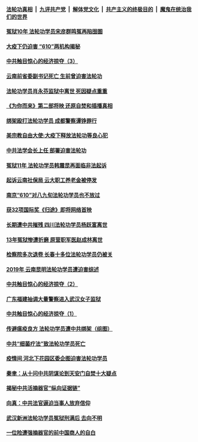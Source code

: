 

####  [法轮功真相](../../../../basic/blob/master/README.md?t=04051401) &nbsp;|&nbsp; [九评共产党](../../../../9ping.md/blob/master/README.md?t=04051401) &nbsp;|&nbsp; [解体党文化](../../../../jtdwh.md/blob/master/README.md?t=04051401)  &nbsp;|&nbsp; [共产主义的终极目的](../../../../gczydzjmd.md/blob/master/README.md?t=04051401) &nbsp;|&nbsp; [魔鬼在统治我们的世界](../../../../mgztzwmdsj.md/blob/master/README.md?t=04051401) 

#### [冤狱10年 法轮功学员宋彦群鸣冤再陷囹圄](../pages/prog424/a102816277.md?t=04051401) 

#### [大疫下仍迫害 “610”两机构揭秘](../pages/prog424/a102816182.md?t=04051401) 

#### [中共触目惊心的经济掠夺（3）](../pages/prog424/a102816139.md?t=04051401) 

#### [云南前省委副书记死亡 生前曾迫害法轮功](../pages/prog424/a102815697.md?t=04051401) 

#### [法轮功学员肖永芬监狱中离世 死因疑点重重](../pages/prog424/a102815656.md?t=04051401) 

#### [《为你而来》第二部将映 还原自焚和插播真相](../pages/prog424/a102815528.md?t=04051401) 

#### [绑架殴打法轮功学员 成都警察谭铮罪行](../pages/prog424/a102814814.md?t=04051401) 

#### [美宗教自由大使:大疫下释放法轮功等良心犯](../pages/prog424/a102814797.md?t=04051401) 

#### [中共法学会长上任 部署迫害法轮功](../pages/prog424/a102814695.md?t=04051401) 

#### [冤狱11年 法轮功学员韩震昆再面临非法起诉](../pages/prog424/a102814043.md?t=04051401) 

#### [起诉云南社保局 云大职工养老金被停发](../pages/prog424/a102813171.md?t=04051401) 

#### [南京“610”对八九旬法轮功学员也不放过](../pages/prog424/a102813146.md?t=04051401) 

#### [获32项国际奖《归途》即将网络首映](../pages/prog424/a102813056.md?t=04051401) 

#### [长期遭中共摧残 四川法轮功学员杨跃富离世](../pages/prog424/a102812270.md?t=04051401) 

#### [13年冤狱惨遭折磨 原营职军医赵成林离世](../pages/prog424/a102811485.md?t=04051401) 

#### [检察院多次退卷 长春十多位法轮功学员仍被关](../pages/prog424/a102811151.md?t=04051401) 

#### [2019年 云南昆明法轮功学员遭迫害综述](../pages/prog424/a102811124.md?t=04051401) 

#### [中共触目惊心的经济掠夺（2）](../pages/prog424/a102810965.md?t=04051401) 

#### [广东福建抽调大量警察进入武汉女子监狱](../pages/prog424/a102810320.md?t=04051401) 

#### [中共触目惊心的经济掠夺（1）](../pages/prog424/a102810282.md?t=04051401) 

#### [传避瘟疫良方 法轮功学员遭中共绑架（组图）](../pages/prog424/a102809488.md?t=04051401) 

#### [中共“细菌疗法”致法轮功学员死亡](../pages/prog424/a102808914.md?t=04051401) 

#### [疫情间 河北下花园区委企图迫害法轮功学员](../pages/prog424/a102808785.md?t=04051401) 

#### [秦聿：从十问中共阴谋论到天安门自焚十大疑点](../pages/prog424/a102808624.md?t=04051401) 

#### [揭秘中共活摘器官“纵向证据链”](../pages/prog424/a102807808.md?t=04051401) 

#### [向真：中共法官逼迫当事人放弃信仰](../pages/prog424/a102805223.md?t=04051401) 

#### [武汉新洲法轮功学员冤狱刑满后 去向不明](../pages/prog424/a102804984.md?t=04051401) 

#### [一位险遭强摘器官的前中国商人的自白](../pages/prog424/a102804190.md?t=04051401) 

